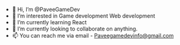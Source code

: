 - 👋 Hi, I’m @PaveeGameDev
- 👀 I’m interested in Game development Web development
- 🌱 I’m currently learning React
- 💞️ I’m currently looking to collaborate on anything.
- 📫 You can reach me via email - Paveegamedevinfo@gmail.com

<!---
PaveeGameDev/PaveeGameDev is a ✨ special ✨ repository because its `README.md` (this file) appears on your GitHub profile.
You can click the Preview link to take a look at your changes.
--->
